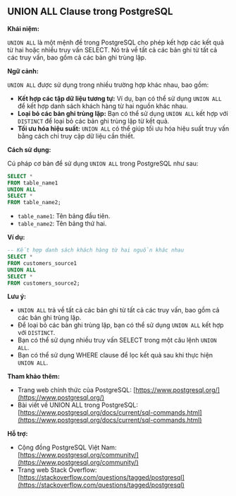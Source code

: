 ## UNION ALL Clause trong PostgreSQL

**Khái niệm:**

`UNION ALL` là một mệnh đề trong PostgreSQL cho phép kết hợp các kết quả từ hai hoặc nhiều truy vấn SELECT. Nó trả về tất cả các bản ghi từ tất cả các truy vấn, bao gồm cả các bản ghi trùng lặp.

**Ngữ cảnh:**

`UNION ALL` được sử dụng trong nhiều trường hợp khác nhau, bao gồm:

- **Kết hợp các tập dữ liệu tương tự:** Ví dụ, bạn có thể sử dụng `UNION ALL` để kết hợp danh sách khách hàng từ hai nguồn khác nhau.
- **Loại bỏ các bản ghi trùng lặp:** Bạn có thể sử dụng `UNION ALL` kết hợp với `DISTINCT` để loại bỏ các bản ghi trùng lặp từ kết quả.
- **Tối ưu hóa hiệu suất:** `UNION ALL` có thể giúp tối ưu hóa hiệu suất truy vấn bằng cách chỉ truy cập dữ liệu cần thiết.

**Cách sử dụng:**

Cú pháp cơ bản để sử dụng `UNION ALL` trong PostgreSQL như sau:

```sql
SELECT *
FROM table_name1
UNION ALL
SELECT *
FROM table_name2;
```

- `table_name1`: Tên bảng đầu tiên.
- `table_name2`: Tên bảng thứ hai.

**Ví dụ:**

```sql
-- Kết hợp danh sách khách hàng từ hai nguồn khác nhau
SELECT *
FROM customers_source1
UNION ALL
SELECT *
FROM customers_source2;
```

**Lưu ý:**

- `UNION ALL` trả về tất cả các bản ghi từ tất cả các truy vấn, bao gồm cả các bản ghi trùng lặp.
- Để loại bỏ các bản ghi trùng lặp, bạn có thể sử dụng `UNION ALL` kết hợp với `DISTINCT`.
- Bạn có thể sử dụng nhiều truy vấn SELECT trong một câu lệnh `UNION ALL`.
- Bạn có thể sử dụng WHERE clause để lọc kết quả sau khi thực hiện `UNION ALL`.

**Tham khảo thêm:**

- Trang web chính thức của PostgreSQL: [https://www.postgresql.org/](https://www.postgresql.org/)
- Bài viết về UNION ALL trong PostgreSQL: [https://www.postgresql.org/docs/current/sql-commands.html](https://www.postgresql.org/docs/current/sql-commands.html)

**Hỗ trợ:**

- Cộng đồng PostgreSQL Việt Nam: [https://www.postgresql.org/community/](https://www.postgresql.org/community/)
- Trang web Stack Overflow: [https://stackoverflow.com/questions/tagged/postgresql](https://stackoverflow.com/questions/tagged/postgresql)
